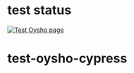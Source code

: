  # **test status**
[![Test Oysho page](https://github.com/JoseLuisRequena/test-oysho-cypress/actions/workflows/testOysho.yml/badge.svg)](https://github.com/JoseLuisRequena/test-oysho-cypress/actions/workflows/testOysho.yml)


# test-oysho-cypress
